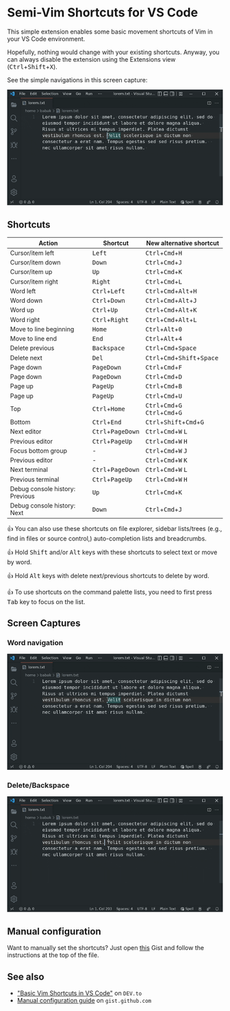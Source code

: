 # Semi-Vim Shortcuts for VS Code

This simple extension enables some basic movement shortcuts of Vim in your VS Code environment.

Hopefully, nothing would change with your existing shortcuts. Anyway, you can always disable the extension using the Extensions view (<kbd>Ctrl</kbd>+<kbd>Shift</kbd>+<kbd>X</kbd>).

See the simple navigations in this screen capture:

![Navigation](images/capture-navigation.gif)

## Shortcuts

| Action                          | Shortcut                            | New alternative shortcut                                                                |
| ------------------------------- | ----------------------------------- | --------------------------------------------------------------------------------------- |
| Cursor/item left                | <kbd>Left</kbd>                     | <kbd>Ctrl</kbd>+<kbd>Cmd</kbd>+<kbd>H</kbd>                                             |
| Cursor/item down                | <kbd>Down</kbd>                     | <kbd>Ctrl</kbd>+<kbd>Cmd</kbd>+<kbd>J</kbd>                                             |
| Cursor/item up                  | <kbd>Up</kbd>                       | <kbd>Ctrl</kbd>+<kbd>Cmd</kbd>+<kbd>K</kbd>                                             |
| Cursor/item right               | <kbd>Right</kbd>                    | <kbd>Ctrl</kbd>+<kbd>Cmd</kbd>+<kbd>L</kbd>                                             |
| Word left                       | <kbd>Ctrl</kbd>+<kbd>Left</kbd>     | <kbd>Ctrl</kbd>+<kbd>Cmd</kbd>+<kbd>Alt</kbd>+<kbd>H</kbd>                              |
| Word down                       | <kbd>Ctrl</kbd>+<kbd>Down</kbd>     | <kbd>Ctrl</kbd>+<kbd>Cmd</kbd>+<kbd>Alt</kbd>+<kbd>J</kbd>                              |
| Word up                         | <kbd>Ctrl</kbd>+<kbd>Up</kbd>       | <kbd>Ctrl</kbd>+<kbd>Cmd</kbd>+<kbd>Alt</kbd>+<kbd>K</kbd>                              |
| Word right                      | <kbd>Ctrl</kbd>+<kbd>Right</kbd>    | <kbd>Ctrl</kbd>+<kbd>Cmd</kbd>+<kbd>Alt</kbd>+<kbd>L</kbd>                              |
| Move to line beginning          | <kbd>Home</kbd>                     | <kbd>Ctrl</kbd>+<kbd>Alt</kbd>+<kbd>0</kbd>                                             |
| Move to line end                | <kbd>End</kbd>                      | <kbd>Ctrl</kbd>+<kbd>Alt</kbd>+<kbd>4</kbd>                                             |
| Delete previous                 | <kbd>Backspace</kbd>                | <kbd>Ctrl</kbd>+<kbd>Cmd</kbd>+<kbd>Space</kbd>                                         |
| Delete next                     | <kbd>Del</kbd>                      | <kbd>Ctrl</kbd>+<kbd>Cmd</kbd>+<kbd>Shift</kbd>+<kbd>Space</kbd>                        |
| Page down                       | <kbd>PageDown</kbd>                 | <kbd>Ctrl</kbd>+<kbd>Cmd</kbd>+<kbd>F</kbd>                                             |
| Page down                       | <kbd>PageDown</kbd>                 | <kbd>Ctrl</kbd>+<kbd>Cmd</kbd>+<kbd>D</kbd>                                             |
| Page up                         | <kbd>PageUp</kbd>                   | <kbd>Ctrl</kbd>+<kbd>Cmd</kbd>+<kbd>B</kbd>                                             |
| Page up                         | <kbd>PageUp</kbd>                   | <kbd>Ctrl</kbd>+<kbd>Cmd</kbd>+<kbd>U</kbd>                                             |
| Top                             | <kbd>Ctrl</kbd>+<kbd>Home</kbd>     | <kbd>Ctrl</kbd>+<kbd>Cmd</kbd>+<kbd>G</kbd> <kbd>Ctrl</kbd>+<kbd>Cmd</kbd>+<kbd>G</kbd> |
| Bottom                          | <kbd>Ctrl</kbd>+<kbd>End</kbd>      | <kbd>Ctrl</kbd>+<kbd>Shift</kbd>+<kbd>Cmd</kbd>+<kbd>G</kbd>                            |
| Next editor                     | <kbd>Ctrl</kbd>+<kbd>PageDown</kbd> | <kbd>Ctrl</kbd>+<kbd>Cmd</kbd>+<kbd>W</kbd> <kbd>L</kbd>                                |
| Previous editor                 | <kbd>Ctrl</kbd>+<kbd>PageUp</kbd>   | <kbd>Ctrl</kbd>+<kbd>Cmd</kbd>+<kbd>W</kbd> <kbd>H</kbd>                                |
| Focus bottom group              | -                                   | <kbd>Ctrl</kbd>+<kbd>Cmd</kbd>+<kbd>W</kbd> <kbd>J</kbd>                                |
| Previous editor                 | -                                   | <kbd>Ctrl</kbd>+<kbd>Cmd</kbd>+<kbd>W</kbd> <kbd>K</kbd>                                |
| Next terminal                   | <kbd>Ctrl</kbd>+<kbd>PageDown</kbd> | <kbd>Ctrl</kbd>+<kbd>Cmd</kbd>+<kbd>W</kbd> <kbd>L</kbd>                                |
| Previous terminal               | <kbd>Ctrl</kbd>+<kbd>PageUp</kbd>   | <kbd>Ctrl</kbd>+<kbd>Cmd</kbd>+<kbd>W</kbd> <kbd>H</kbd>                                |
| Debug console history: Previous | <kbd>Up</kbd>                       | <kbd>Ctrl</kbd>+<kbd>Cmd</kbd>+<kbd>K</kbd>                                             |
| Debug console history: Next     | <kbd>Down</kbd>                     | <kbd>Ctrl</kbd>+<kbd>Cmd</kbd>+<kbd>J</kbd>                                             |

👍 You can also use these shortcuts on file explorer, sidebar lists/trees (e.g., find in files or source control,) auto-completion lists and breadcrumbs.

👍 Hold <kbd>Shift</kbd> and/or <kbd>Alt</kbd> keys with these shortcuts to select text or move by word.

👍 Hold <kbd>Alt</kbd> keys with delete next/previous shortcuts to delete by word.

👍 To use shortcuts on the command palette lists, you need to first press <kbd>Tab</kbd> key to focus on the list.

## Screen Captures

### Word navigation

![Word navigation](images/capture-word-navigation.gif)

### Delete/Backspace

![Deletion](images/capture-deletion.gif)

## Manual configuration

Want to manually set the shortcuts? Just open [this][gist] Gist and follow the instructions at the top of the file.

## See also

* ["Basic Vim Shortcuts in VS Code"][blog] on `DEV.to`
* [Manual configuration guide][gist] on `gist.github.com`

[blog]: https://dev.to/babakks/basic-vim-shortcuts-in-vs-code-i62
[gist]: https://gist.github.com/babakks/cc30aeee2e2342ea22cd6b76f76f65b6
